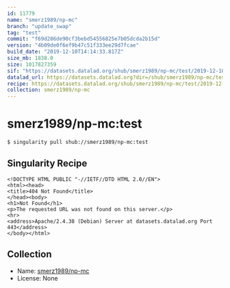 ```yaml
---
id: 11779
name: "smerz1989/np-mc"
branch: "update_swap"
tag: "test"
commit: "f69d286de90cf3bebd54556825e7b05dcda2b15d"
version: "4b09de0f6ef9b47c51f333ee29d7fcae"
build_date: "2019-12-10T14:14:33.817Z"
size_mb: 1838.0
size: 1017827359
sif: "https://datasets.datalad.org/shub/smerz1989/np-mc/test/2019-12-10-f69d286d-4b09de0f/4b09de0f6ef9b47c51f333ee29d7fcae.sif"
datalad_url: https://datasets.datalad.org?dir=/shub/smerz1989/np-mc/test/2019-12-10-f69d286d-4b09de0f/
recipe: https://datasets.datalad.org/shub/smerz1989/np-mc/test/2019-12-10-f69d286d-4b09de0f/Singularity
collection: smerz1989/np-mc
---
```


# smerz1989/np-mc:test

```bash
$ singularity pull shub://smerz1989/np-mc:test
```

## Singularity Recipe

```singularity
<!DOCTYPE HTML PUBLIC "-//IETF//DTD HTML 2.0//EN">
<html><head>
<title>404 Not Found</title>
</head><body>
<h1>Not Found</h1>
<p>The requested URL was not found on this server.</p>
<hr>
<address>Apache/2.4.38 (Debian) Server at datasets.datalad.org Port 443</address>
</body></html>
```

## Collection

 - Name: [smerz1989/np-mc](https://github.com/smerz1989/np-mc)
 - License: None


